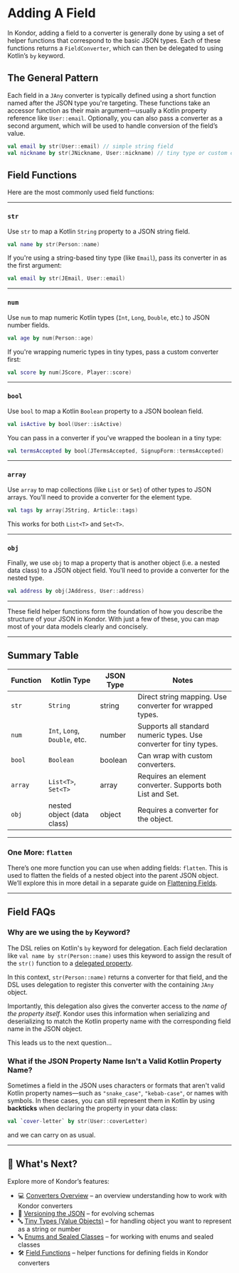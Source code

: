 # Adding A Field

In Kondor, adding a field to a converter is generally done by using a set of helper functions that correspond to the basic JSON types. Each of these functions returns a `FieldConverter`, which can then be delegated to using Kotlin’s `by` keyword.

## The General Pattern

Each field in a `JAny` converter is typically defined using a short function named after the JSON type you're targeting. These functions take an accessor function as their main argument—usually a Kotlin property reference like `User::email`. Optionally, you can also pass a converter as a second argument, which will be used to handle conversion of the field’s value.

```kotlin
val email by str(User::email) // simple string field
val nickname by str(JNickname, User::nickname) // tiny type or custom converter
```

## Field Functions

Here are the most commonly used field functions:

---

### `str`

Use `str` to map a Kotlin `String` property to a JSON string field.

```kotlin
val name by str(Person::name)
```

If you're using a string-based tiny type (like `Email`), pass its converter in as the first argument:

```kotlin
val email by str(JEmail, User::email)
```

---

### `num`

Use `num` to map numeric Kotlin types (`Int`, `Long`, `Double`, etc.) to JSON number fields.

```kotlin
val age by num(Person::age)
```

If you're wrapping numeric types in tiny types, pass a custom converter first:

```kotlin
val score by num(JScore, Player::score)
```

---

### `bool`

Use `bool` to map a Kotlin `Boolean` property to a JSON boolean field.

```kotlin
val isActive by bool(User::isActive)
```

You can pass in a converter if you've wrapped the boolean in a tiny type:

```kotlin
val termsAccepted by bool(JTermsAccepted, SignupForm::termsAccepted)
```

---

### `array`

Use `array` to map collections (like `List` or `Set`) of other types to JSON arrays. You'll need to provide a converter for the element type.

```kotlin
val tags by array(JString, Article::tags)
```

This works for both `List<T>` and `Set<T>`.

---

### `obj`

Finally, we use `obj` to map a property that is another object (i.e. a nested data class) to a JSON object field. You'll need to provide a converter for the nested type.

```kotlin
val address by obj(JAddress, User::address)
```

---

These field helper functions form the foundation of how you describe the structure of your JSON in Kondor. With just a few of these, you can map most of your data models clearly and concisely.

---

## Summary Table

| Function | Kotlin Type                   | JSON Type | Notes                                                              |
| -------- | ----------------------------- | --------- | ------------------------------------------------------------------ |
| `str`    | `String`                      | string    | Direct string mapping. Use converter for wrapped types.            |
| `num`    | `Int`, `Long`, `Double`, etc. | number    | Supports all standard numeric types. Use converter for tiny types. |
| `bool`   | `Boolean`                     | boolean   | Can wrap with custom converters.                                   |
| `array`  | `List<T>`, `Set<T>`           | array     | Requires an element converter. Supports both List and Set.         |
| `obj`    | nested object (data class)    | object    | Requires a converter for the object.                               |

---

### One More: `flatten`

There’s one more function you can use when adding fields: `flatten`. This is used to flatten the fields of a nested object into the parent JSON object. We’ll explore this in more detail in a separate guide on [Flattening Fields](flatten.md).

---

## Field FAQs

### Why are we using the `by` Keyword?

The DSL relies on Kotlin's `by` keyword for delegation. Each field declaration like `val name by str(Person::name)` uses this keyword to assign the result of the `str()` function to a [delegated property](https://kotlinlang.org/docs/delegated-properties.html).

In this context, `str(Person::name)` returns a converter for that field, and the DSL uses delegation to register this converter with the containing `JAny` object.

Importantly, this delegation also gives the converter access to the *name of the property itself*. Kondor uses this information when serializing and deserializing to match the Kotlin property name with the corresponding field name in the JSON object.

This leads us to the next question...

### What if the JSON Property Name Isn't a Valid Kotlin Property Name?

Sometimes a field in the JSON uses characters or formats that aren't valid Kotlin property names—such as `"snake_case"`, `"kebab-case"`, or names with symbols. In these cases, you can still represent them in Kotlin by using **backticks** when declaring the property in your data class:

```kotlin
val `cover-letter` by str(User::coverLetter)
```

and we can carry on as usual.

---

## 📌 What's Next?

Explore more of Kondor’s features:

- 💻 [Converters Overview](getting-started.md) – an overview understanding how to work with Kondor converters
- 🔁 [Versioning the JSON](versioned-converter.md) – for evolving schemas
- 🔤 [Tiny Types (Value Objects)](tiny-types.md) – for handling object you want to represent as a string or number
- 🔤 [Enums and Sealed Classes](enums-and-sealed.md) – for working with enums and sealed classes
- 🛠 [Field Functions](short-field-functions.md) – helper functions for defining fields in Kondor converters
